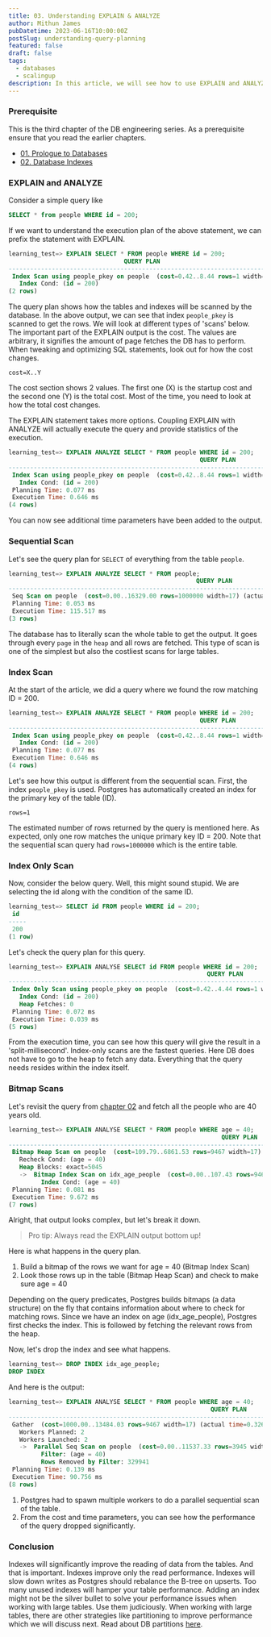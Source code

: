 ```yaml
---
title: 03. Understanding EXPLAIN & ANALYZE
author: Mithun James
pubDatetime: 2023-06-16T10:00:00Z
postSlug: understanding-query-planning
featured: false
draft: false
tags:
  - databases
  - scalingup
description: In this article, we will see how to use EXPLAIN and ANALYZE and different types of scans done by PostgreSQL.
---
```


### Prerequisite

This is the third chapter of the DB engineering series.
As a prerequisite ensure that you read the earlier chapters.

- [01. Prologue to Databases](#)
- [02. Database Indexes](#)

### EXPLAIN and ANALYZE

Consider a simple query like

```sql
SELECT * from people WHERE id = 200;
```

If we want to understand the execution plan of the above statement, we can prefix the statement with EXPLAIN.

```sql
learning_test=> EXPLAIN SELECT * FROM people WHERE id = 200;
                                QUERY PLAN
---------------------------------------------------------------------------
 Index Scan using people_pkey on people  (cost=0.42..8.44 rows=1 width=17)
   Index Cond: (id = 200)
(2 rows)
```

The query plan shows how the tables and indexes will be scanned by the database.
In the above output, we can see that index `people_pkey` is scanned to get the rows.
We will look at different types of 'scans' below.
The important part of the EXPLAIN output is the cost.
The values are arbitrary, it signifies the amount of page fetches the DB has to perform.
When tweaking and optimizing SQL statements, look out for how the cost changes.

`cost=X..Y`

The cost section shows 2 values. The first one (X) is the startup cost and the second one (Y) is the total cost.
Most of the time, you need to look at how the total cost changes.

The EXPLAIN statement takes more options.
Coupling EXPLAIN with ANALYZE will actually execute the query and provide statistics of the execution.

```sql
learning_test=> EXPLAIN ANALYZE SELECT * FROM people WHERE id = 200;
                                                     QUERY PLAN
---------------------------------------------------------------------------------------------------------------------
 Index Scan using people_pkey on people  (cost=0.42..8.44 rows=1 width=17) (actual time=0.616..0.620 rows=1 loops=1)
   Index Cond: (id = 200)
 Planning Time: 0.077 ms
 Execution Time: 0.646 ms
(4 rows)
```

You can now see additional time parameters have been added to the output.

### Sequential Scan

Let's see the query plan for `SELECT` of everything from the table `people`.

```sql
learning_test=> EXPLAIN ANALYZE SELECT * FROM people;
                                                    QUERY PLAN
------------------------------------------------------------------------------------------------------------------
 Seq Scan on people  (cost=0.00..16329.00 rows=1000000 width=17) (actual time=0.009..74.236 rows=1000000 loops=1)
 Planning Time: 0.053 ms
 Execution Time: 115.517 ms
(3 rows)
```

The database has to literally scan the whole table to get the output.
It goes through every `page` in the `heap` and all rows are fetched.
This type of scan is one of the simplest but also the costliest scans for large tables.

### Index Scan

At the start of the article, we did a query where we found the row matching ID = 200.

```sql
learning_test=> EXPLAIN ANALYZE SELECT * FROM people WHERE id = 200;
                                                     QUERY PLAN
---------------------------------------------------------------------------------------------------------------------
 Index Scan using people_pkey on people  (cost=0.42..8.44 rows=1 width=17) (actual time=0.616..0.620 rows=1 loops=1)
   Index Cond: (id = 200)
 Planning Time: 0.077 ms
 Execution Time: 0.646 ms
(4 rows)
```

Let's see how this output is different from the sequential scan.
First, the index `people_pkey` is used. Postgres has automatically created an index for the primary key of the table (ID).

`rows=1`

The estimated number of rows returned by the query is mentioned here.
As expected, only one row matches the unique primary key ID = 200.
Note that the sequential scan query had `rows=1000000` which is the entire table.

### Index Only Scan

Now, consider the below query.
Well, this might sound stupid. We are selecting the id along with the condition of the same ID.

```sql
learning_test=> SELECT id FROM people WHERE id = 200;
 id
-----
 200
(1 row)
```

Let's check the query plan for this query.

```sql
learning_test=> EXPLAIN ANALYSE SELECT id FROM people WHERE id = 200;
                                                       QUERY PLAN
-------------------------------------------------------------------------------------------------------------------------
 Index Only Scan using people_pkey on people  (cost=0.42..4.44 rows=1 width=4) (actual time=0.022..0.023 rows=1 loops=1)
   Index Cond: (id = 200)
   Heap Fetches: 0
 Planning Time: 0.072 ms
 Execution Time: 0.039 ms
(5 rows)
```

From the execution time, you can see how this query will give the result in a 'split-millisecond'.
Index-only scans are the fastest queries.
Here DB does not have to go to the heap to fetch any data.
Everything that the query needs resides within the index itself.

### Bitmap Scans

Let's revisit the query from [chapter 02](#) and fetch all the people who are 40 years old.

```sql
learning_test=> EXPLAIN ANALYSE SELECT * FROM people WHERE age = 40;
                                                           QUERY PLAN
--------------------------------------------------------------------------------------------------------------------------------
 Bitmap Heap Scan on people  (cost=109.79..6861.53 rows=9467 width=17) (actual time=1.633..9.113 rows=10176 loops=1)
   Recheck Cond: (age = 40)
   Heap Blocks: exact=5045
   ->  Bitmap Index Scan on idx_age_people  (cost=0.00..107.43 rows=9467 width=0) (actual time=0.931..0.931 rows=10176 loops=1)
         Index Cond: (age = 40)
 Planning Time: 0.081 ms
 Execution Time: 9.672 ms
(7 rows)
```

Alright, that output looks complex, but let's break it down.

> Pro tip: Always read the EXPLAIN output bottom up!

Here is what happens in the query plan.

1. Build a bitmap of the rows we want for age = 40 (Bitmap Index Scan)
2. Look those rows up in the table (Bitmap Heap Scan) and check to make sure age = 40

Depending on the query predicates, Postgres builds bitmaps (a data structure) on the fly that contains information about where to check for matching rows.
Since we have an index on age (idx_age_people), Postgres first checks the index.
This is followed by fetching the relevant rows from the heap.

Now, let's drop the index and see what happens.

```sql
learning_test=> DROP INDEX idx_age_people;
DROP INDEX
```

And here is the output:

```sql
learning_test=> EXPLAIN ANALYSE SELECT * FROM people WHERE age = 40;
                                                        QUERY PLAN
---------------------------------------------------------------------------------------------------------------------------
 Gather  (cost=1000.00..13484.03 rows=9467 width=17) (actual time=0.326..90.243 rows=10176 loops=1)
   Workers Planned: 2
   Workers Launched: 2
   ->  Parallel Seq Scan on people  (cost=0.00..11537.33 rows=3945 width=17) (actual time=0.030..70.117 rows=3392 loops=3)
         Filter: (age = 40)
         Rows Removed by Filter: 329941
 Planning Time: 0.139 ms
 Execution Time: 90.756 ms
(8 rows)
```

1. Postgres had to spawn multiple workers to do a parallel sequential scan of the table.
2. From the cost and time parameters, you can see how the performance of the query dropped significantly.

### Conclusion

Indexes will significantly improve the reading of data from the tables.
And that is important. Indexes improve only the read performance.
Indexes will slow down writes as Postgres should rebalance the B-tree on upserts.
Too many unused indexes will hamper your table performance.
Adding an index might not be the silver bullet to solve your performance issues when working with large tables.
Use them judiciously. When working with large tables, there are other strategies like partitioning to improve performance which we will discuss next.
Read about DB partitions [here](#).
